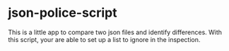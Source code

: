 # json-police-script
This is a little app to compare two json files and identify differences. With this script, your are able to set up a list to ignore in the inspection.
